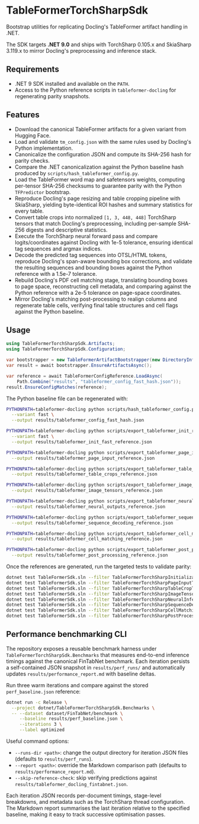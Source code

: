 # TableFormerTorchSharpSdk

Bootstrap utilities for replicating Docling's TableFormer artifact handling in .NET.

The SDK targets **.NET 9.0** and ships with TorchSharp 0.105.x and SkiaSharp 3.119.x to mirror Docling's preprocessing and inference stack.

## Requirements
- .NET 9 SDK installed and available on the `PATH`.
- Access to the Python reference scripts in `tableformer-docling` for regenerating parity snapshots.

## Features
- Download the canonical TableFormer artifacts for a given variant from Hugging Face.
- Load and validate `tm_config.json` with the same rules used by Docling's Python implementation.
- Canonicalize the configuration JSON and compute its SHA-256 hash for parity checks.
- Compare the .NET canonicalization against the Python baseline hash produced by `scripts/hash_tableformer_config.py`.
- Load the TableFormer word map and safetensors weights, computing per-tensor SHA-256 checksums to guarantee parity with the Python `TFPredictor` bootstrap.
- Reproduce Docling's page resizing and table cropping pipeline with SkiaSharp, yielding byte-identical ROI hashes and summary statistics for every table.
- Convert table crops into normalized `[1, 3, 448, 448]` TorchSharp tensors that match Docling's preprocessing, including per-sample SHA-256 digests and descriptive statistics.
- Execute the TorchSharp neural forward pass and compare logits/coordinates against Docling with 1e-5 tolerance, ensuring identical tag sequences and argmax indices.
- Decode the predicted tag sequences into OTSL/HTML tokens, reproduce Docling's span-aware bounding box corrections, and validate the resulting sequences and bounding boxes against the Python reference with a 1.5e-7 tolerance.
- Rebuild Docling's PDF cell matching stage, translating bounding boxes to page space, reconstructing cell metadata, and comparing against the Python reference with a 2e-5 tolerance on page-space coordinates.
- Mirror Docling's matching post-processing to realign columns and regenerate table cells, verifying final table structures and cell flags against the Python baseline.

## Usage
```csharp
using TableFormerTorchSharpSdk.Artifacts;
using TableFormerTorchSharpSdk.Configuration;

var bootstrapper = new TableFormerArtifactBootstrapper(new DirectoryInfo("artifacts"));
var result = await bootstrapper.EnsureArtifactsAsync();

var reference = await TableFormerConfigReference.LoadAsync(
    Path.Combine("results", "tableformer_config_fast_hash.json"));
result.EnsureConfigMatches(reference);
```

The Python baseline file can be regenerated with:

```bash
PYTHONPATH=tableformer-docling python scripts/hash_tableformer_config.py \
  --variant fast \
  --output results/tableformer_config_fast_hash.json

PYTHONPATH=tableformer-docling python scripts/export_tableformer_init_reference.py \
  --variant fast \
  --output results/tableformer_init_fast_reference.json

PYTHONPATH=tableformer-docling python scripts/export_tableformer_page_input.py \
  --output results/tableformer_page_input_reference.json

PYTHONPATH=tableformer-docling python scripts/export_tableformer_table_crops.py \
  --output results/tableformer_table_crops_reference.json

PYTHONPATH=tableformer-docling python scripts/export_tableformer_image_tensors.py \
  --output results/tableformer_image_tensors_reference.json

PYTHONPATH=tableformer-docling python scripts/export_tableformer_neural_outputs.py \
  --output results/tableformer_neural_outputs_reference.json

PYTHONPATH=tableformer-docling python scripts/export_tableformer_sequence_decoding.py \
  --output results/tableformer_sequence_decoding_reference.json

PYTHONPATH=tableformer-docling python scripts/export_tableformer_cell_matching.py \
  --output results/tableformer_cell_matching_reference.json

PYTHONPATH=tableformer-docling python scripts/export_tableformer_post_processing.py \
  --output results/tableformer_post_processing_reference.json
```

Once the references are generated, run the targeted tests to validate parity:

```bash
dotnet test TableFormerSdk.sln --filter TableFormerTorchSharpInitializationTests.PredictorInitializationMatchesPythonReference
dotnet test TableFormerSdk.sln --filter TableFormerTorchSharpPageInputTests.PageInputMatchesPythonReference
dotnet test TableFormerSdk.sln --filter TableFormerTorchSharpTableCropTests.TableCroppingMatchesPythonReference
dotnet test TableFormerSdk.sln --filter TableFormerTorchSharpImageTensorTests.ImageTensorizationMatchesPythonReference
dotnet test TableFormerSdk.sln --filter TableFormerTorchSharpNeuralInferenceTests.NeuralInferenceMatchesPythonReference
dotnet test TableFormerSdk.sln --filter TableFormerTorchSharpSequenceDecodingTests.SequenceDecodingMatchesPythonReference
dotnet test TableFormerSdk.sln --filter TableFormerTorchSharpCellMatchingTests.CellMatchingMatchesPythonReference
dotnet test TableFormerSdk.sln --filter TableFormerTorchSharpPostProcessingTests.PostProcessingMatchesPythonReference
```

## Performance benchmarking CLI

The repository exposes a reusable benchmark harness under `TableFormerTorchSharpSdk.Benchmarks` that measures end-to-end
inference timings against the canonical FinTabNet benchmark. Each iteration persists a self-contained JSON snapshot in
`results/perf_runs/` and automatically updates `results/performance_report.md` with baseline deltas.

Run three warm iterations and compare against the stored `perf_baseline.json` reference:

```bash
dotnet run -c Release \
  --project dotnet/TableFormerTorchSharpSdk.Benchmarks \
  -- --dataset dataset/FinTabNet/benchmark \
     --baseline results/perf_baseline.json \
     --iterations 3 \
     --label optimized
```

Useful command options:

- `--runs-dir <path>`: change the output directory for iteration JSON files (defaults to `results/perf_runs`).
- `--report <path>`: override the Markdown comparison path (defaults to `results/performance_report.md`).
- `--skip-reference-check`: skip verifying predictions against `results/tableformer_docling_fintabnet.json`.

Each iteration JSON records per-document timings, stage-level breakdowns, and metadata such as the TorchSharp thread
configuration. The Markdown report summarises the last iteration relative to the specified baseline, making it easy to
track successive optimisation passes.

